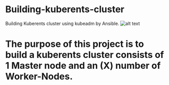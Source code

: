 # Building-kuberents-cluster
Building Kuberents cluster using kubeadm by Ansible.
![alt text](https://github.com/Ahmed90-DevOps/installing-kuberents/blob/master/kubernetes_architecture.jpg)

# The purpose of this project is to build a kuberents cluster consists of 1 Master node and an (X) number of Worker-Nodes.
